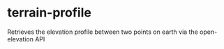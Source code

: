 # terrain-profile
Retrieves the elevation profile between two points on earth via the open-elevation API
